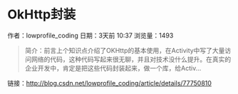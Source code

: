 # OkHttp封装
作者：lowprofile_coding
日期：3天前 10:37
浏览量：1493
> 简介：前言上个知识点介绍了OKHttp的基本使用，在Activity中写了大量访问网络的代码，这种代码写起来很无聊，并且对技术没什么提升。在真实的企业开发中，肯定是把这些代码封装起来，做一个库，给Activ...

 链接：http://blog.csdn.net/lowprofile_coding/article/details/77750810
